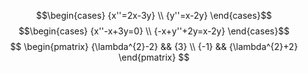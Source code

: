 $$\begin{cases}
{x''=2x-3y} \\
{y''=x-2y}
\end{cases}$$
$$\begin{cases}
{x''-x+3y=0} \\
{-x+y''+2y=x-2y}
\end{cases}$$
$$
\begin{pmatrix}
{\lambda^{2}-2} && {3} \\
{-1} && {\lambda^{2}+2}
\end{pmatrix}
$$